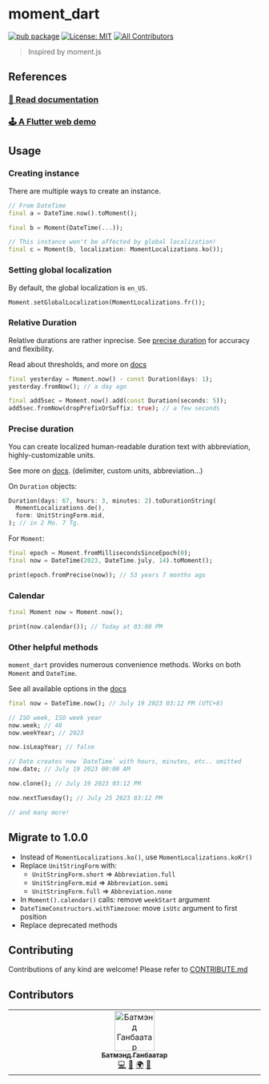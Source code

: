 # moment_dart

[![pub package](https://img.shields.io/pub/v/moment_dart.svg)](https://pub.dartlang.org/packages/moment_dart)
[![License: MIT](https://img.shields.io/badge/license-MIT-blue.svg)](https://opensource.org/licenses/MIT)
[![All Contributors](https://img.shields.io/github/all-contributors/sadespresso/moment_dart?color=ae00ff)](#contributors)

> Inspired by moment.js

## References

### [📖 Read documentation](https://dev.gege.mn/moment_dart_docs)

### [🕹️ A Flutter web demo](https://dev.gege.mn/moment_dart_demo/#/)

## Usage

### Creating instance

There are multiple ways to create an instance.

```dart
// From DateTime
final a = DateTime.now().toMoment();

final b = Moment(DateTime(...));

// This instance won't be affected by global localization!
final c = Moment(b, localization: MomentLocalizations.ko());
```

### Setting global localization

By default, the global localization is `en_US`.

```dart
Moment.setGlobalLocalization(MomentLocalizations.fr());
```

### Relative Duration

Relative durations are rather inprecise. See [precise duration](#precise-duration)
for accuracy and flexibility.

Read about thresholds, and more on [docs](https://dev.gege.mn/moment_dart_docs/duration)

```dart
final yesterday = Moment.now() - const Duration(days: 1);
yesterday.fromNow(); // a day ago

final add5sec = Moment.now().add(const Duration(seconds: 5));
add5sec.fromNow(dropPrefixOrSuffix: true); // a few seconds
```

### Precise duration

You can create localized human-readable duration text with
abbreviation, highly-customizable units.

See more on [docs](https://dev.gege.mn/moment_dart_docs/duration/precise). (delimiter, custom units, abbreviation...)

On `Duration` objects:

```dart
Duration(days: 67, hours: 3, minutes: 2).toDurationString(
  MomentLocalizations.de(),
  form: UnitStringForm.mid,
); // in 2 Mo. 7 Tg.
```

For `Moment`:

```dart
final epoch = Moment.fromMillisecondsSinceEpoch(0);
final now = DateTime(2023, DateTime.july, 14).toMoment();

print(epoch.fromPrecise(now)); // 53 years 7 months ago
```

### Calendar

```dart
final Moment now = Moment.now();

print(now.calendar()); // Today at 03:00 PM
```

### Other helpful methods

`moment_dart` provides numerous convenience methods. Works on both `Moment` and `DateTime`.

See all available options in the [docs](https://dev.gege.mn/moment_dart_docs/extension/)

```dart
final now = DateTime.now(); // July 19 2023 03:12 PM (UTC+8)

// ISO week, ISO week year
now.week; // 48
now.weekYear; // 2023

now.isLeapYear; // false

// Date creates new `DateTime` with hours, minutes, etc.. omitted
now.date; // July 19 2023 00:00 AM

now.clone(); // July 19 2023 03:12 PM

now.nextTuesday(); // July 25 2023 03:12 PM

// and many more!
```

## Migrate to 1.0.0

* Instead of `MomentLocalizations.ko()`, use `MomentLocalizations.koKr()`
* Replace `UnitStringForm` with:
  * `UnitStringForm.short` => `Abbreviation.full`
  * `UnitStringForm.mid` => `Abbreviation.semi`
  * `UnitStringForm.full` => `Abbreviation.none`
* In `Moment().calendar()` calls: remove `weekStart` argument
* `DateTimeConstructors.withTimezone`: move `isUtc` argument to first position
* Replace deprecated methods

## Contributing

Contributions of any kind are welcome! Please refer to [CONTRIBUTE.md](CONTRIBUTE.md)

## Contributors

<!-- ALL-CONTRIBUTORS-LIST:START - Do not remove or modify this section -->
<!-- prettier-ignore-start -->
<!-- markdownlint-disable -->
<table>
  <tbody>
    <tr>
      <td align="center" valign="top" width="14.28%"><a href="https://github.com/sadespresso"><img src="https://avatars.githubusercontent.com/u/51638223?v=4?s=80" width="80px;" alt="Батмэнд Ганбаатар"/><br /><sub><b>Батмэнд Ганбаатар</b></sub></a><br /><a href="https://github.com/sadespresso/moment_dart/commits?author=sadespresso" title="Code">💻</a> <a href="#maintenance-sadespresso" title="Maintenance">🚧</a> <a href="#translation-sadespresso" title="Translation">🌍</a> <a href="https://github.com/sadespresso/moment_dart/commits?author=sadespresso" title="Documentation">📖</a></td>
    </tr>
  </tbody>
</table>

<!-- markdownlint-restore -->
<!-- prettier-ignore-end -->

<!-- ALL-CONTRIBUTORS-LIST:END -->

